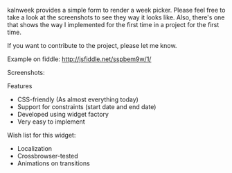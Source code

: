 kalnweek provides a simple form to render a week picker. Please feel free to take a look at the screenshots to see they way it looks like. Also, there's one that shows the way I implemented for the first time in a project for the first time.

If you want to contribute to the project, please let me know.

Example on fiddle: http://jsfiddle.net/sspbem9w/1/

Screenshots: 

Features
* CSS-friendly (As almost everything today)
* Support for constraints (start date and end date)
* Developed using widget factory
* Very easy to implement


Wish list for this widget:
- Localization
- Crossbrowser-tested
- Animations on transitions
